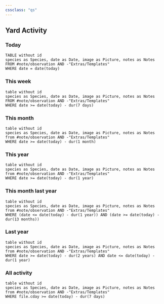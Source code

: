 ```yaml
---
cssclass: "qs"
---
```

## Yard Activity

### Today

```dataview
TABLE without id
species as Species, date as Date, image as Picture, notes as Notes
FROM #note/observation AND -"Extras/Templates"
WHERE date = date(today)
```

### This week

```dataview
table without id
species as Species, date as Date, image as Picture, notes as Notes
FROM #note/observation AND -"Extras/Templates"
WHERE date >= date(today) - dur(7 days)
```

### This month

```dataview
table without id
species as Species, date as Date, image as Picture, notes as Notes
from #note/observation AND -"Extras/Templates"
WHERE date >= date(today) - dur(1 month)
```

### This year

```dataview
table without id
species as Species, date as Date, image as Picture, notes as Notes
from #note/observation AND -"Extras/Templates"
WHERE date >= date(today) - dur(1 year)
```

### This month last year

```dataview
table without id
species as Species, date as Date, image as Picture, notes as Notes
from #note/observation AND -"Extras/Templates"
WHERE (date <= date(today) - dur(1 year)) AND (date >= date(today) - dur(13 months))
```

### Last year

```dataview
table without id
species as Species, date as Date, image as Picture, notes as Notes
from #note/observation AND -"Extras/Templates"
WHERE date >= date(today) - dur(2 years) AND date <= date(today) - dur(1 year)
```

### All activity

```dataview
table without id
species as Species, date as Date, image as Picture, notes as Notes
from #note/observation AND -"Extras/Templates"
WHERE file.cday >= date(today) - dur(7 days)
```

